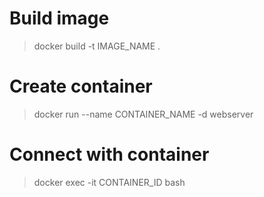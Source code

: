 # Build image
> docker build -t IMAGE_NAME .

# Create container
> docker run --name CONTAINER_NAME -d webserver

# Connect with container
> docker exec -it CONTAINER_ID bash
